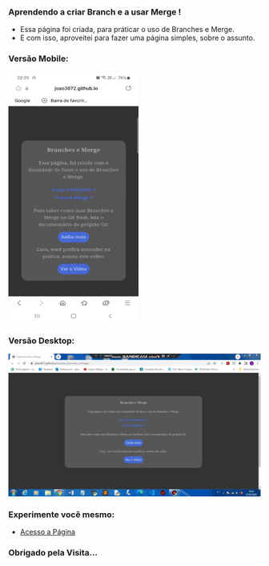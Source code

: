 ### Aprendendo a criar Branch e a usar Merge !

* Essa página foi criada, para práticar o uso de Branches e Merge.
* E com isso, aproveitei para fazer uma página simples, sobre o assunto.

### Versão Mobile:

<img src="mobile.gif" height="500px" width="260px" />

### Versão Desktop:

<img src="desktopBM.gif" />

### Experimente você mesmo:

* [Acesso a Página](https://joao3872.github.io/Usando_Branches_e_Merge/)

### Obrigado pela Visita...
